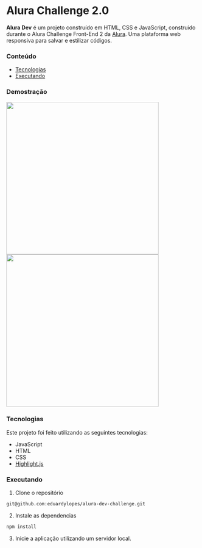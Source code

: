 # Alura Challenge 2.0

<b>Alura Dev</b> é um projeto construído em HTML, CSS e JavaScript, construido durante o Alura Challenge Front-End 2 da [Alura](https://github.com/alura-cursos). Uma plataforma web responsiva para salvar e estilizar códigos.

### Conteúdo

- [Tecnologias](#tecnologias)
- [Executando](#executando)

### Demostração

<div>
  <img src="https://user-images.githubusercontent.com/60992933/150040517-1c8ab684-5ee5-4c16-a173-dcfe40ff678a.png" width="400" />
  <img src="https://user-images.githubusercontent.com/60992933/149849605-16c6a72d-13d9-4cc7-98b9-d80df1da0ea1.png" width="400" />
</div>

### Tecnologias

Este projeto foi feito utilizando as seguintes tecnologias:

- JavaScript
- HTML
- CSS
- [Highlight.js](https://highlightjs.org/)

### Executando

1. Clone o repositório

```bash
git@github.com:eduardylopes/alura-dev-challenge.git
```

2. Instale as dependencias

```bash
npm install
```
3. Inicie a aplicação utilizando um servidor local.